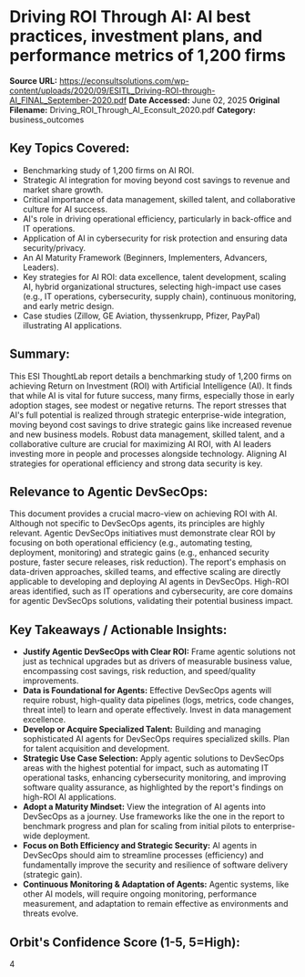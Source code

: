 # Driving ROI Through AI: AI best practices, investment plans, and performance metrics of 1,200 firms

**Source URL:** https://econsultsolutions.com/wp-content/uploads/2020/09/ESITL_Driving-ROI-through-AI_FINAL_September-2020.pdf
**Date Accessed:** June 02, 2025
**Original Filename:** Driving_ROI_Through_AI_Econsult_2020.pdf
**Category:** business_outcomes

## Key Topics Covered:
- Benchmarking study of 1,200 firms on AI ROI.
- Strategic AI integration for moving beyond cost savings to revenue and market share growth.
- Critical importance of data management, skilled talent, and collaborative culture for AI success.
- AI's role in driving operational efficiency, particularly in back-office and IT operations.
- Application of AI in cybersecurity for risk protection and ensuring data security/privacy.
- An AI Maturity Framework (Beginners, Implementers, Advancers, Leaders).
- Key strategies for AI ROI: data excellence, talent development, scaling AI, hybrid organizational structures, selecting high-impact use cases (e.g., IT operations, cybersecurity, supply chain), continuous monitoring, and early metric design.
- Case studies (Zillow, GE Aviation, thyssenkrupp, Pfizer, PayPal) illustrating AI applications.

## Summary:
This ESI ThoughtLab report details a benchmarking study of 1,200 firms on achieving Return on Investment (ROI) with Artificial Intelligence (AI). It finds that while AI is vital for future success, many firms, especially those in early adoption stages, see modest or negative returns. The report stresses that AI's full potential is realized through strategic enterprise-wide integration, moving beyond cost savings to drive strategic gains like increased revenue and new business models. Robust data management, skilled talent, and a collaborative culture are crucial for maximizing AI ROI, with AI leaders investing more in people and processes alongside technology. Aligning AI strategies for operational efficiency and strong data security is key.

## Relevance to Agentic DevSecOps:
This document provides a crucial macro-view on achieving ROI with AI. Although not specific to DevSecOps agents, its principles are highly relevant. Agentic DevSecOps initiatives must demonstrate clear ROI by focusing on both operational efficiency (e.g., automating testing, deployment, monitoring) and strategic gains (e.g., enhanced security posture, faster secure releases, risk reduction). The report's emphasis on data-driven approaches, skilled teams, and effective scaling are directly applicable to developing and deploying AI agents in DevSecOps. High-ROI areas identified, such as IT operations and cybersecurity, are core domains for agentic DevSecOps solutions, validating their potential business impact.

## Key Takeaways / Actionable Insights:
- **Justify Agentic DevSecOps with Clear ROI:** Frame agentic solutions not just as technical upgrades but as drivers of measurable business value, encompassing cost savings, risk reduction, and speed/quality improvements.
- **Data is Foundational for Agents:** Effective DevSecOps agents will require robust, high-quality data pipelines (logs, metrics, code changes, threat intel) to learn and operate effectively. Invest in data management excellence.
- **Develop or Acquire Specialized Talent:** Building and managing sophisticated AI agents for DevSecOps requires specialized skills. Plan for talent acquisition and development.
- **Strategic Use Case Selection:** Apply agentic solutions to DevSecOps areas with the highest potential for impact, such as automating IT operational tasks, enhancing cybersecurity monitoring, and improving software quality assurance, as highlighted by the report's findings on high-ROI AI applications.
- **Adopt a Maturity Mindset:** View the integration of AI agents into DevSecOps as a journey. Use frameworks like the one in the report to benchmark progress and plan for scaling from initial pilots to enterprise-wide deployment.
- **Focus on Both Efficiency and Strategic Security:** AI agents in DevSecOps should aim to streamline processes (efficiency) and fundamentally improve the security and resilience of software delivery (strategic gain).
- **Continuous Monitoring & Adaptation of Agents:** Agentic systems, like other AI models, will require ongoing monitoring, performance measurement, and adaptation to remain effective as environments and threats evolve.

## Orbit's Confidence Score (1-5, 5=High):
4
